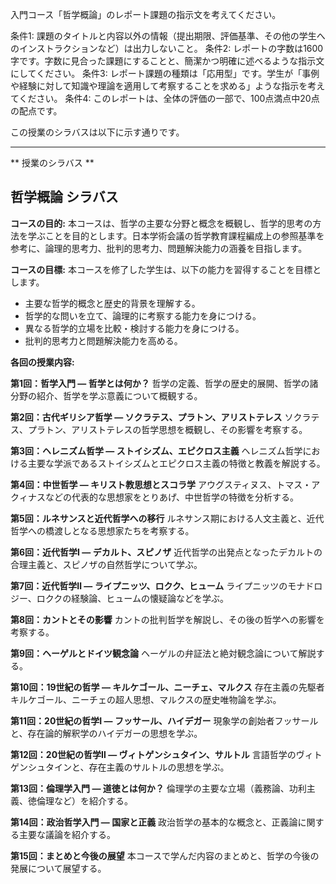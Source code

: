 入門コース「哲学概論」のレポート課題の指示文を考えてください。

条件1: 課題のタイトルと内容以外の情報（提出期限、評価基準、その他の学生へのインストラクションなど）は出力しないこと。
条件2: レポートの字数は1600字です。字数に見合った課題にすることと、簡潔かつ明確に述べるような指示文にしてください。
条件3: レポート課題の種類は「応用型」です。学生が「事例や経験に対して知識や理論を適用して考察することを求める」ような指示を考えてください。
条件4: このレポートは、全体の評価の一部で、100点満点中20点の配点です。

この授業のシラバスは以下に示す通りです。

---------------------------------------
** 授業のシラバス **
## 哲学概論 シラバス

**コースの目的:** 本コースは、哲学の主要な分野と概念を概観し、哲学的思考の方法を学ぶことを目的とします。日本学術会議の哲学教育課程編成上の参照基準を参考に、論理的思考力、批判的思考力、問題解決能力の涵養を目指します。

**コースの目標:** 本コースを修了した学生は、以下の能力を習得することを目標とします。
* 主要な哲学的概念と歴史的背景を理解する。
* 哲学的な問いを立て、論理的に考察する能力を身につける。
* 異なる哲学的立場を比較・検討する能力を身につける。
* 批判的思考力と問題解決能力を高める。


**各回の授業内容:**

**第1回：哲学入門 ― 哲学とは何か？**
  哲学の定義、哲学の歴史的展開、哲学の諸分野の紹介、哲学を学ぶ意義について概観する。

**第2回：古代ギリシア哲学 ― ソクラテス、プラトン、アリストテレス**
  ソクラテス、プラトン、アリストテレスの哲学思想を概観し、その影響を考察する。

**第3回：ヘレニズム哲学 ― ストイシズム、エピクロス主義**
  ヘレニズム哲学における主要な学派であるストイシズムとエピクロス主義の特徴と教義を解説する。

**第4回：中世哲学 ― キリスト教思想とスコラ学**
  アウグスティヌス、トマス・アクィナスなどの代表的な思想家をとりあげ、中世哲学の特徴を分析する。

**第5回：ルネサンスと近代哲学への移行**
  ルネサンス期における人文主義と、近代哲学への橋渡しとなる思想家たちを考察する。

**第6回：近代哲学Ⅰ ― デカルト、スピノザ**
  近代哲学の出発点となったデカルトの合理主義と、スピノザの自然哲学について学ぶ。

**第7回：近代哲学Ⅱ ― ライプニッツ、ロクク、ヒューム**
  ライプニッツのモナドロジー、ロククの経験論、ヒュームの懐疑論などを学ぶ。

**第8回：カントとその影響**
  カントの批判哲学を解説し、その後の哲学への影響を考察する。

**第9回：ヘーゲルとドイツ観念論**
  ヘーゲルの弁証法と絶対観念論について解説する。

**第10回：19世紀の哲学 ― キルケゴール、ニーチェ、マルクス**
  存在主義の先駆者キルケゴール、ニーチェの超人思想、マルクスの歴史唯物論を学ぶ。

**第11回：20世紀の哲学Ⅰ ― フッサール、ハイデガー**
  現象学の創始者フッサールと、存在論的解釈学のハイデガーの思想を学ぶ。

**第12回：20世紀の哲学Ⅱ ― ヴィトゲンシュタイン、サルトル**
  言語哲学のヴィトゲンシュタインと、存在主義のサルトルの思想を学ぶ。

**第13回：倫理学入門 ― 道徳とは何か？**
  倫理学の主要な立場（義務論、功利主義、徳倫理など）を紹介する。

**第14回：政治哲学入門 ― 国家と正義**
  政治哲学の基本的な概念と、正義論に関する主要な議論を紹介する。

**第15回：まとめと今後の展望**
  本コースで学んだ内容のまとめと、哲学の今後の発展について展望する。
